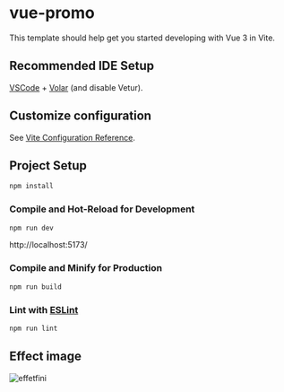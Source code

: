 # vue-promo

This template should help get you started developing with Vue 3 in Vite.

## Recommended IDE Setup

[VSCode](https://code.visualstudio.com/) + [Volar](https://marketplace.visualstudio.com/items?itemName=Vue.volar) (and disable Vetur).

## Customize configuration

See [Vite Configuration Reference](https://vitejs.dev/config/).

## Project Setup

```sh
npm install
```

### Compile and Hot-Reload for Development

```sh
npm run dev
```
http://localhost:5173/ 

### Compile and Minify for Production

```sh
npm run build
```

### Lint with [ESLint](https://eslint.org/)

```sh
npm run lint
```

## Effect image 
![effetfini](https://github.com/Yue-laure/FrondendTestPromo/assets/73362066/adbb9087-b588-4238-9b45-6af767da8266)

